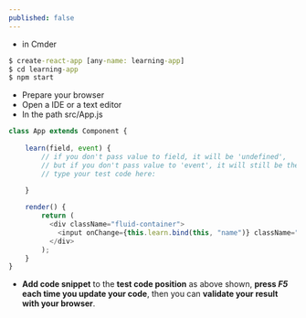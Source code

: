 ```yaml
---
published: false
---
```

* in Cmder

```bat
$ create-react-app [any-name: learning-app]
$ cd learning-app
$ npm start
```

* Prepare your browser
* Open a IDE or a text editor
* In the path src/App.js

```javascript
class App extends Component {
	
	learn(field, event) {
		// if you don't pass value to field, it will be 'undefined',
		// but if you don't pass value to 'event', it will still be there
		// type your test code here:
		
	}

	render() {
		return (
		  <div className="fluid-container">
			<input onChange={this.learn.bind(this, "name")} className="form-control" type="text" placeholder="Name" /><br />
		  </div>
		);
	}
}
```


* **Add code snippet** to the **test code position** as above shown, **press *F5* each time you update your code**, then you can **validate your result with your browser**.

<br />
<br />